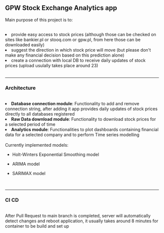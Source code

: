 ## GPW Stock Exchange Analytics app

Main purpose of this project is to:

<br>

<li> provide easy access to stock prices (although those can be checked on sites like bankier.pl or stooq.com or gpw.pl, from here those can be downloaded easily)</li>
<li> suggest the direction in which stock price will move (but please don't make any financial decision based on this prediction alone)</li>
<li> create a connection with local DB to receive daily updates of stock prices (upload usulally takes place around 23)</li>
<br>
<hr>
<h3> Architecture </h3> 
<br>
<li> <strong>Database connection module</strong>: Functionality to add and remove connection string, after adding it app provides daily updates of stock prices directly to all databases registered </li>
<li> <strong>Raw Data download module</strong>: Functionality to download stock prices for a selected period of time </li>
<li> <strong>Analytics module</strong>: Functionalities to plot dashboards containing financial data for a selected company and to perform Time series modelling</li> 
<br>
Currently implemented models:  

- Holt-Winters Exponential Smoothing model  

- ARIMA model  

- SARIMAX model  

<br>
<hr>
<h3>  CI CD </h3>
<br>
After Pull Request to main branch is completed, server will automatically detect changes and reboot application, it usually takes around 8 minutes for container to be build and set up 